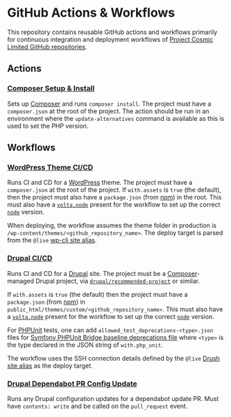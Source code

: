 # GitHub Actions & Workflows

This repository contains reusable GitHub actions and workflows primarily for
continuous integration and deployment workflows of
[Project Cosmic Limited GitHub repositories][gh-cosmic].

## Actions

### [Composer Setup & Install](.github/actions/setup-composer-install/action.yml)

Sets up [Composer][composer] and runs `composer install`. The project must have
a `composer.json` at the root of the project. The action should be run in an
environment where the `update-alternatives` command is available as this is used
to set the PHP version.

## Workflows

### [WordPress Theme CI/CD](.github/workflows/wordpress-theme-ci-cd.yml)

Runs CI and CD for a [WordPress][wordpress] theme. The project must have a
`composer.json` at the root of the project. If `with.assets` is `true` (the
default), then the project must also have a `package.json` (from [npm][npm]) in
the root. This must also have a [`volta.node`][volta] present for the workflow
to set up the correct [`node`][nodejs] version.

When deploying, the workflow assumes the theme folder in production is
`/wp-content/themes/<github_repository_name>`. The deploy target is parsed from
the `@live` [wp-cli site alias][wp-cli-alias].

### [Drupal CI/CD](.github/workflows/drupal-ci-cd.yml)

Runs CI and CD for a [Drupal][drupal] site. The project must be a
[Composer][composer]-managed Drupal project, via
[`drupal/recommended-project`][drupal-recommended] or similar.

If `with.assets` is `true` (the default) then the project must have a
`package.json` (from [npm][npm]) in
`public_html/themes/custom/<github_repository_name>`. This must also have a
[`volta.node`][volta] present for the workflow to set up the correct
[`node`][nodejs] version.

For [PHPUnit][phpunit] tests, one can add
`allowed_test_deprecations-<type>.json` files for
[Symfony PHPUnit Bridge baseline deprecations file][phpunit-bridge-baseline]
where `<type>` is the type declared in the JSON string of `with.php_unit`.

The workflow uses the SSH connection details defined by the `@live`
[Drush site alias][drush-alias] as the deploy target.

### [Drupal Dependabot PR Config Update](.github/workflows/drupal-dependabot-config-update.yml)

Runs any Drupal configuration updates for a dependabot update PR. Must have
`contents: write` and be called on the `pull_request` event.

[composer]: https://getcomposer.org/
[drupal]: https://www.drupal.org/
[drupal-recommended]: https://www.drupal.org/docs/develop/using-composer/starting-a-site-using-drupal-composer-project-templates#s-drupalrecommended-project
[drush-alias]: https://www.drush.org/latest/site-aliases/
[gh-cosmic]: https://github.com/projectcosmic/
[phpunit]: https://phpunit.de/
[phpunit-bridge-baseline]: https://symfony.com/doc/current/components/phpunit_bridge.html#baseline-deprecations
[npm]: https://docs.npmjs.com/files/package.json/
[nodejs]: https://nodejs.org/
[volta]: https://volta.sh/
[wordpress]: https://wordpress.org/
[wp-cli-alias]: https://make.wordpress.org/cli/handbook/guides/running-commands-remotely/#aliases
